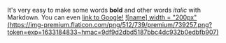 It's very easy to make some words **bold** and other words *italic* with Markdown. You can even [link to Google!](http://google.com)
[![name] width = "200px"(https://img-premium.flaticon.com/png/512/739/premium/739257.png?token=exp=1633184833~hmac=9df9d2dbd5187bbc4dc932b0edbfb907)](https://www.figma.com/@naumchik)

